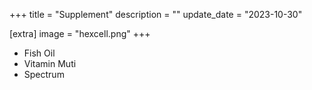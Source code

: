 +++
title = "Supplement"
description = ""
update_date = "2023-10-30"

[extra]
image = "hexcell.png"
+++

- Fish Oil
- Vitamin Muti
- Spectrum